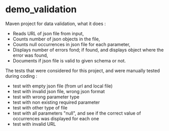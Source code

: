 # demo_validation
Maven project for data validation, what it does : 
  - Reads URL of json file from input,
  - Counts number of json objects in the file,
  - Counts null occurrences in json file for each parameter,
  - Displays number of errors fond; if found, and displays object where the error was found,
  - Documents if json file is valid to given schema or not.
  
The tests that were considered for this project, and were manually tested during coding :
  - test with empty json file (from url and local file)
  - test with invalid json file, wrong json format
  - test with wrong parameter type
  - test with non existing required parameter
  - test with other type of file
  - test with all parameters "null", and see if the correct value of occurrences was displayed for each one
  - test with invalid URL
 
